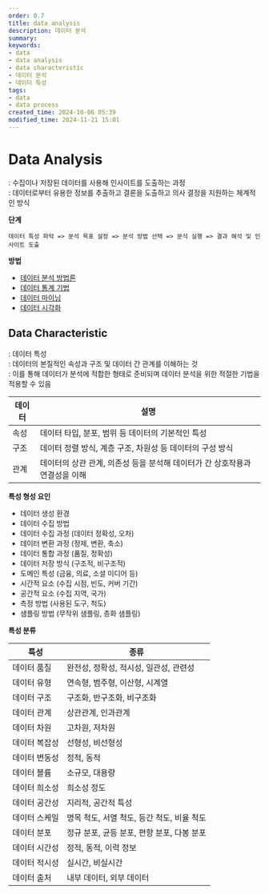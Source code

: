 ```yaml
---
order: 0.7
title: data analysis
description: 데이터 분석
summary:
keywords:
- data
- data analysis
- data characteristic
- 데이터 분석
- 데이터 특성
tags:
- data
- data process
created_time: 2024-10-06 05:39
modified_time: 2024-11-21 15:01
---
```


# Data Analysis
: 수집이나 저장된 데이터를 사용해 인사이트를 도출하는 과정  
: 데이터로부터 유용한 정보를 추출하고 결론을 도출하고 의사 결정을 지원하는 체계적인 방식  

**단계**
```
데이터 특성 파악 => 분석 목표 설정 => 분석 방법 선택 => 분석 실행 => 결과 해석 및 인사이트 도출
```


**방법**
- [데이터 분석 방법론](./method/index.md)
- [데이터 통계 기법](./statistical/index.md)
- [데이터 마이닝](./mining/index.md)
- [데이터 시각화](./visualization/index.md)



## Data Characteristic
: 데이터 특성  
: 데이터의 본질적인 속성과 구조 및 데이터 간 관계를 이해하는 것  
: 이를 통해 데이터가 분석에 적합한 형태로 준비되며 데이터 분석을 위한 적절한 기법을 적용할 수 있음  


데이터 | 설명
---|---
속성 | 데이터 타입, 분포, 범위 등 데이터의 기본적인 특성
구조 | 데이터 정렬 방식, 계층 구조, 차원성 등 데이터의 구성 방식
관계 | 데이터의 상관 관계, 의존성 등을 분석해 데이터가 간 상호작용과 연결성을 이해


**특성 형성 요인**
- 데이터 생성 환경
- 데이터 수집 방법
- 데이터 수집 과정 (데이터 정확성, 오차)
- 데이터 변환 과정 (정제, 변환, 축소)
- 데이터 통합 과정 (품질, 정확성)
- 데이터 저장 방식 (구조적, 비구조적)
- 도메인 특성 (금융, 의료, 소셜 미디어 등)
- 시간적 요소 (수집 시점, 빈도, 커버 기간)
- 공간적 요소 (수집 지역, 국가)
- 측정 방법 (사용된 도구, 척도)
- 샘플링 방법 (무작위 샘플링, 층화 샘플링)


**특성 분류**

특성 | 종류
---|---
데이터 품질 | 완전성, 정확성, 적시성, 일관성, 관련성
데이터 유형 | 연속형, 범주형, 이산형, 시계열
데이터 구조 | 구조화, 반구조화, 비구조화
데이터 관계 | 상관관계, 인과관계
데이터 차원 | 고차원, 저차원
데이터 복잡성 | 선형성, 비선형성
데이터 변동성 | 정적, 동적
데이터 볼륨 | 소규모, 대용량
데이터 희소성 | 희소성 정도
데이터 공간성 | 지리적, 공간적 특성
데이터 스케일 | 명목 척도, 서열 척도, 등간 척도, 비율 척도
데이터 분포 | 정규 분포, 균등 분포, 편향 분포, 다봉 분포
데이터 시간성 |	정적, 동적, 이력 정보
데이터 적시성 |	실시간, 비실시간
데이터 출처 | 내부 데이터, 외부 데이터
